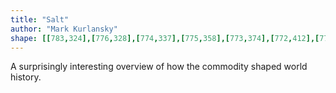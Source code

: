 ```yaml
---
title: "Salt"
author: "Mark Kurlansky"
shape: [[783,324],[776,328],[774,337],[775,358],[773,374],[772,412],[770,420],[770,458],[772,469],[768,485],[769,507],[766,521],[765,552],[763,561],[763,605],[761,638],[762,659],[757,667],[754,668],[751,666],[747,660],[749,647],[746,642],[739,641],[736,645],[733,676],[739,680],[755,680],[768,684],[792,685],[819,684],[826,681],[829,676],[823,662],[827,623],[824,587],[829,566],[829,559],[827,546],[822,533],[822,518],[835,504],[835,488],[833,473],[834,471],[841,474],[853,475],[868,485],[874,484],[881,478],[884,461],[884,442],[888,393],[887,371],[881,364],[871,356],[822,328],[795,324]]
---
```


A surprisingly interesting overview of how the commodity shaped world history.
